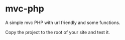 # mvc-php
A simple mvc PHP with url friendly and some functions.

Copy the project to the root of your site and test it.
